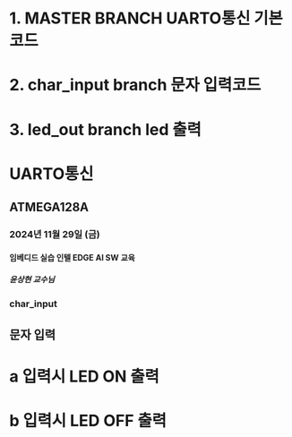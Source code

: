 # 1. MASTER BRANCH UARTO통신 기본코드
# 2. char_input branch 문자 입력코드
# 3. led_out branch led 출력

# UARTO통신
## ATMEGA128A
### 2024년 11월 29일 (금)
#### 임베디드 실습 인텔 EDGE AI SW 교육
#####  윤상현 교수님

### char_input
## 문자 입력
# a 입력시 LED ON 출력
# b 입력시 LED OFF 출력
